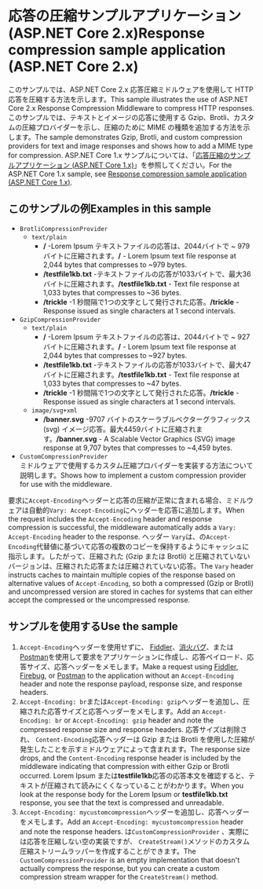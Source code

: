 # <a name="response-compression-sample-application-aspnet-core-2x"></a><span data-ttu-id="7d21d-101">応答の圧縮サンプルアプリケーション (ASP.NET Core 2.x)</span><span class="sxs-lookup"><span data-stu-id="7d21d-101">Response compression sample application (ASP.NET Core 2.x)</span></span>

<span data-ttu-id="7d21d-102">このサンプルでは、ASP.NET Core 2.x 応答圧縮ミドルウェアを使用して HTTP 応答を圧縮する方法を示します。</span><span class="sxs-lookup"><span data-stu-id="7d21d-102">This sample illustrates the use of ASP.NET Core 2.x Response Compression Middleware to compress HTTP responses.</span></span> <span data-ttu-id="7d21d-103">このサンプルでは、テキストとイメージの応答に使用する Gzip、Brotli、カスタムの圧縮プロバイダーを示し、圧縮のために MIME の種類を追加する方法を示します。</span><span class="sxs-lookup"><span data-stu-id="7d21d-103">The sample demonstrates Gzip, Brotli, and custom compression providers for text and image responses and shows how to add a MIME type for compression.</span></span> <span data-ttu-id="7d21d-104">ASP.NET Core 1.x サンプルについては、「[応答圧縮のサンプルアプリケーション (ASP.NET Core 1.x)](https://github.com/aspnet/AspNetCore.Docs/tree/master/aspnetcore/performance/response-compression/samples/1.x)」を参照してください。</span><span class="sxs-lookup"><span data-stu-id="7d21d-104">For the ASP.NET Core 1.x sample, see [Response compression sample application (ASP.NET Core 1.x)](https://github.com/aspnet/AspNetCore.Docs/tree/master/aspnetcore/performance/response-compression/samples/1.x).</span></span>

## <a name="examples-in-this-sample"></a><span data-ttu-id="7d21d-105">このサンプルの例</span><span class="sxs-lookup"><span data-stu-id="7d21d-105">Examples in this sample</span></span>

* `BrotliCompressionProvider`
  * `text/plain`
    * <span data-ttu-id="7d21d-106">**/** -Lorem Ipsum テキストファイルの応答は、2044バイトで ~ 979 バイトに圧縮されます。</span><span class="sxs-lookup"><span data-stu-id="7d21d-106">**/** - Lorem Ipsum text file response at 2,044 bytes that compresses to ~979 bytes.</span></span>
    * <span data-ttu-id="7d21d-107">**/testfile1kb.txt** -テキストファイルの応答が1033バイトで、最大36バイトに圧縮されます。</span><span class="sxs-lookup"><span data-stu-id="7d21d-107">**/testfile1kb.txt** - Text file response at 1,033 bytes that compresses to ~36 bytes.</span></span>
    * <span data-ttu-id="7d21d-108">**/trickle** -1 秒間隔で1つの文字として発行された応答。</span><span class="sxs-lookup"><span data-stu-id="7d21d-108">**/trickle** - Response issued as single characters at 1 second intervals.</span></span>
* `GzipCompressionProvider`
  * `text/plain`
    * <span data-ttu-id="7d21d-109">**/** -Lorem Ipsum テキストファイルの応答は、2044バイトで ~ 927 バイトに圧縮されます。</span><span class="sxs-lookup"><span data-stu-id="7d21d-109">**/** - Lorem Ipsum text file response at 2,044 bytes that compresses to ~927 bytes.</span></span>
    * <span data-ttu-id="7d21d-110">**/testfile1kb.txt** -テキストファイルの応答が1033バイトで、最大47バイトに圧縮されます。</span><span class="sxs-lookup"><span data-stu-id="7d21d-110">**/testfile1kb.txt** - Text file response at 1,033 bytes that compresses to ~47 bytes.</span></span>
    * <span data-ttu-id="7d21d-111">**/trickle** -1 秒間隔で1つの文字として発行された応答。</span><span class="sxs-lookup"><span data-stu-id="7d21d-111">**/trickle** - Response issued as single characters at 1 second intervals.</span></span>
  * `image/svg+xml`
    * <span data-ttu-id="7d21d-112">**/banner.svg** -9707 バイトのスケーラブルベクターグラフィックス (svg) イメージ応答。最大4459バイトに圧縮されます。</span><span class="sxs-lookup"><span data-stu-id="7d21d-112">**/banner.svg** - A Scalable Vector Graphics (SVG) image response at 9,707 bytes that compresses to ~4,459 bytes.</span></span>
* `CustomCompressionProvider`<br><span data-ttu-id="7d21d-113">ミドルウェアで使用するカスタム圧縮プロバイダーを実装する方法について説明します。</span><span class="sxs-lookup"><span data-stu-id="7d21d-113">Shows how to implement a custom compression provider for use with the middleware.</span></span>

<span data-ttu-id="7d21d-114">要求に`Accept-Encoding`ヘッダーと応答の圧縮が正常に含まれる場合、ミドルウェアは自動的`Vary: Accept-Encoding`にヘッダーを応答に追加します。</span><span class="sxs-lookup"><span data-stu-id="7d21d-114">When the request includes the `Accept-Encoding` header and response compression is successful, the middleware automatically adds a `Vary: Accept-Encoding` header to the response.</span></span> <span data-ttu-id="7d21d-115">ヘッダー `Vary`は、の`Accept-Encoding`代替値に基づいて応答の複数のコピーを保持するようにキャッシュに指示します。したがって、圧縮された (Gzip または Brotli) と圧縮されていないバージョンは、圧縮された応答または圧縮されていない応答。</span><span class="sxs-lookup"><span data-stu-id="7d21d-115">The `Vary` header instructs caches to maintain multiple copies of the response based on alternative values of `Accept-Encoding`, so both a compressed (Gzip or Brotli) and uncompressed version are stored in caches for systems that can either accept the compressed or the uncompressed response.</span></span>

## <a name="use-the-sample"></a><span data-ttu-id="7d21d-116">サンプルを使用する</span><span class="sxs-lookup"><span data-stu-id="7d21d-116">Use the sample</span></span>

1. <span data-ttu-id="7d21d-117">`Accept-Encoding`ヘッダーを使用せずに、 [Fiddler](https://www.telerik.com/fiddler)、[消火バグ](https://getfirebug.com/)、または[Postman](https://www.getpostman.com/)を使用して要求をアプリケーションに作成し、応答ペイロード、応答サイズ、応答ヘッダーをメモします。</span><span class="sxs-lookup"><span data-stu-id="7d21d-117">Make a request using [Fiddler](https://www.telerik.com/fiddler), [Firebug](https://getfirebug.com/), or [Postman](https://www.getpostman.com/) to the application without an `Accept-Encoding` header and note the response payload, response size, and response headers.</span></span>
1. <span data-ttu-id="7d21d-118">`Accept-Encoding: br`または`Accept-Encoding: gzip`ヘッダーを追加し、圧縮された応答サイズと応答ヘッダーをメモします。</span><span class="sxs-lookup"><span data-stu-id="7d21d-118">Add an `Accept-Encoding: br` or `Accept-Encoding: gzip` header and note the compressed response size and response headers.</span></span> <span data-ttu-id="7d21d-119">応答サイズは削除され、 `Content-Encoding`応答ヘッダーは Gzip または Brotli を使用した圧縮が発生したことを示すミドルウェアによって含まれます。</span><span class="sxs-lookup"><span data-stu-id="7d21d-119">The response size drops, and the `Content-Encoding` response header is included by the middleware indicating that compression with either Gzip or Brotli occurred.</span></span> <span data-ttu-id="7d21d-120">Lorem Ipsum または**testfile1kb**応答の応答本文を確認すると、テキストが圧縮されて読みにくくなっていることがわかります。</span><span class="sxs-lookup"><span data-stu-id="7d21d-120">When you look at the response body for the Lorem Ipsum or **testfile1kb.txt** response, you see that the text is compressed and unreadable.</span></span>
1. <span data-ttu-id="7d21d-121">`Accept-Encoding: mycustomcompression`ヘッダーを追加し、応答ヘッダーをメモします。</span><span class="sxs-lookup"><span data-stu-id="7d21d-121">Add an `Accept-Encoding: mycustomcompression` header and note the response headers.</span></span> <span data-ttu-id="7d21d-122">は`CustomCompressionProvider` 、実際には応答を圧縮しない空の実装ですが、 `CreateStream()`メソッドのカスタム圧縮ストリームラッパーを作成することができます。</span><span class="sxs-lookup"><span data-stu-id="7d21d-122">The `CustomCompressionProvider` is an empty implementation that doesn't actually compress the response, but you can create a custom compression stream wrapper for the `CreateStream()` method.</span></span>
